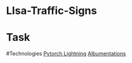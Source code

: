 # LIsa-Traffic-Signs

# Task

#Technologies
[Pytorch Lightning](https://www.pytorchlightning.ai/)
[Albumentations](https://albumentations.ai/)

